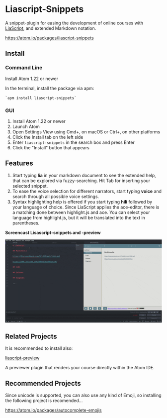 # Liascript-Snippets

A snippet-plugin for easing the development of online courses with [LiaScript](https://LiaScript.github.io), and extended Markdown notation.

https://atom.io/packages/liascript-snippets

## Install

### Command Line


Install Atom 1.22 or newer

In the terminal, install the package via apm:

    `apm install liascript-snippets`

### GUI

1. Install Atom 1.22 or newer
2. Launch Atom
3. Open Settings View using Cmd+, on macOS or Ctrl+, on other platforms
4. Click the Install tab on the left side
5. Enter `liascript-snippets` in the search box and press Enter
6. Click the "Install" button that appears

## Features

1. Start typing **lia** in your markdown document to see the extended help, that
   can be explored via fuzzy-searching. Hit Tab for inserting your selected
   snippet.
2. To ease the voice selection for different narrators, start typing **voice**
   and search through all possible voice settings.
3. Syntax highlighting help is offered if you start typing **hili** followed by
   your language of choice. Since LiaScript applies the ace-editor, there is a
   matching done between highlight.js and ace. You can select your language from
   highlight.js, but it will be translated into the text in parentheses.


**Screencast Lisascript-snippets and -preview**

![screencast](./preview.gif)<!--width= "100%" -->

## Related Projects

It is recommended to install also:

[liascript-preview](https://atom.io/packages/liascript-preview)

A previewer plugin that renders your course directly within the Atom IDE.

## Recommended Projects

Since unicode is supported, you can also use any kind of Emoji, so installing
the following project is recomended...

https://atom.io/packages/autocomplete-emojis
